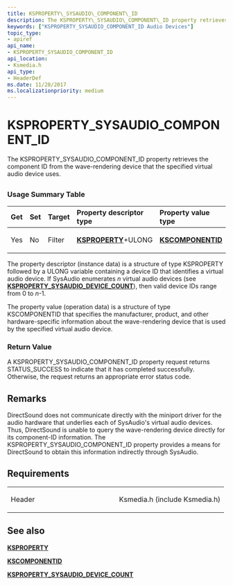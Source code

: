 ```yaml
---
title: KSPROPERTY\_SYSAUDIO\_COMPONENT\_ID
description: The KSPROPERTY\_SYSAUDIO\_COMPONENT\_ID property retrieves the component ID from the wave-rendering device that the specified virtual audio device uses.
keywords: ["KSPROPERTY_SYSAUDIO_COMPONENT_ID Audio Devices"]
topic_type:
- apiref
api_name:
- KSPROPERTY_SYSAUDIO_COMPONENT_ID
api_location:
- Ksmedia.h
api_type:
- HeaderDef
ms.date: 11/28/2017
ms.localizationpriority: medium
---
```


# KSPROPERTY\_SYSAUDIO\_COMPONENT\_ID


The KSPROPERTY\_SYSAUDIO\_COMPONENT\_ID property retrieves the component ID from the wave-rendering device that the specified virtual audio device uses.

## <span id="ddk_ksproperty_sysaudio_component_id_ks"></span><span id="DDK_KSPROPERTY_SYSAUDIO_COMPONENT_ID_KS"></span>


### <span id="Usage_Summary_Table"></span><span id="usage_summary_table"></span><span id="USAGE_SUMMARY_TABLE"></span>Usage Summary Table

<table>
<colgroup>
<col width="20%" />
<col width="20%" />
<col width="20%" />
<col width="20%" />
<col width="20%" />
</colgroup>
<thead>
<tr class="header">
<th align="left">Get</th>
<th align="left">Set</th>
<th align="left">Target</th>
<th align="left">Property descriptor type</th>
<th align="left">Property value type</th>
</tr>
</thead>
<tbody>
<tr class="odd">
<td align="left"><p>Yes</p></td>
<td align="left"><p>No</p></td>
<td align="left"><p>Filter</p></td>
<td align="left"><p><a href="/previous-versions/ff564262(v=vs.85)" data-raw-source="[&lt;strong&gt;KSPROPERTY&lt;/strong&gt;](/previous-versions/ff564262(v=vs.85))"><strong>KSPROPERTY</strong></a>+ULONG</p></td>
<td align="left"><p><a href="/windows-hardware/drivers/ddi/ks/ns-ks-kscomponentid" data-raw-source="[&lt;strong&gt;KSCOMPONENTID&lt;/strong&gt;](/windows-hardware/drivers/ddi/ks/ns-ks-kscomponentid)"><strong>KSCOMPONENTID</strong></a></p></td>
</tr>
</tbody>
</table>

 

The property descriptor (instance data) is a structure of type KSPROPERTY followed by a ULONG variable containing a device ID that identifies a virtual audio device. If SysAudio enumerates *n* virtual audio devices (see [**KSPROPERTY\_SYSAUDIO\_DEVICE\_COUNT**](ksproperty-sysaudio-device-count.md)), then valid device IDs range from 0 to *n*-1.

The property value (operation data) is a structure of type KSCOMPONENTID that specifies the manufacturer, product, and other hardware-specific information about the wave-rendering device that is used by the specified virtual audio device.

### <span id="Return_Value"></span><span id="return_value"></span><span id="RETURN_VALUE"></span>Return Value

A KSPROPERTY\_SYSAUDIO\_COMPONENT\_ID property request returns STATUS\_SUCCESS to indicate that it has completed successfully. Otherwise, the request returns an appropriate error status code.

## Remarks

DirectSound does not communicate directly with the miniport driver for the audio hardware that underlies each of SysAudio's virtual audio devices. Thus, DirectSound is unable to query the wave-rendering device directly for its component-ID information. The KSPROPERTY\_SYSAUDIO\_COMPONENT\_ID property provides a means for DirectSound to obtain this information indirectly through SysAudio.

## Requirements

<table>
<colgroup>
<col width="50%" />
<col width="50%" />
</colgroup>
<tbody>
<tr class="odd">
<td align="left"><p>Header</p></td>
<td align="left">Ksmedia.h (include Ksmedia.h)</td>
</tr>
</tbody>
</table>

## <span id="see_also"></span>See also


[**KSPROPERTY**](/previous-versions/ff564262(v=vs.85))

[**KSCOMPONENTID**](/windows-hardware/drivers/ddi/ks/ns-ks-kscomponentid)

[**KSPROPERTY\_SYSAUDIO\_DEVICE\_COUNT**](ksproperty-sysaudio-device-count.md)

